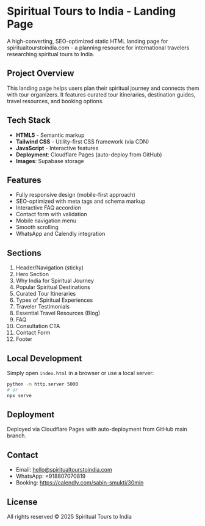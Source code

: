 # Spiritual Tours to India - Landing Page

A high-converting, SEO-optimized static HTML landing page for spiritualtourstoindia.com - a planning resource for international travelers researching spiritual tours to India.

## Project Overview

This landing page helps users plan their spiritual journey and connects them with tour organizers. It features curated tour itineraries, destination guides, travel resources, and booking options.

## Tech Stack

- **HTML5** - Semantic markup
- **Tailwind CSS** - Utility-first CSS framework (via CDN)
- **JavaScript** - Interactive features
- **Deployment**: Cloudflare Pages (auto-deploy from GitHub)
- **Images**: Supabase storage

## Features

- Fully responsive design (mobile-first approach)
- SEO-optimized with meta tags and schema markup
- Interactive FAQ accordion
- Contact form with validation
- Mobile navigation menu
- Smooth scrolling
- WhatsApp and Calendly integration

## Sections

1. Header/Navigation (sticky)
2. Hero Section
3. Why India for Spiritual Journey
4. Popular Spiritual Destinations
5. Curated Tour Itineraries
6. Types of Spiritual Experiences
7. Traveler Testimonials
8. Essential Travel Resources (Blog)
9. FAQ
10. Consultation CTA
11. Contact Form
12. Footer

## Local Development

Simply open `index.html` in a browser or use a local server:

```bash
python -m http.server 5000
# or
npx serve
```

## Deployment

Deployed via Cloudflare Pages with auto-deployment from GitHub main branch.

## Contact

- Email: hello@spiritualtourstoindia.com
- WhatsApp: +918807070819
- Booking: https://calendly.com/sabin-smukti/30min

## License

All rights reserved © 2025 Spiritual Tours to India
